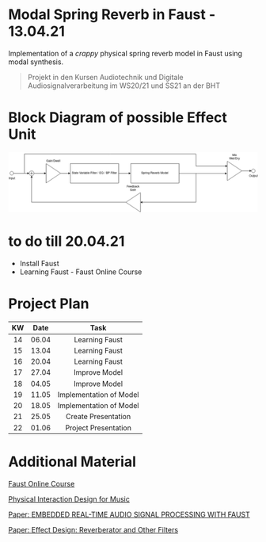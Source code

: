 # Modal Spring Reverb in Faust - 13.04.21

Implementation of a *crappy* physical spring reverb model in Faust using modal synthesis.

>Projekt in den Kursen Audiotechnik und Digitale Audiosignalverarbeitung im WS20/21 und SS21 an der BHT



# Block Diagram of possible Effect Unit 

![Blockdiagram](https://raw.githubusercontent.com/monodon-monoceros/modal_spring_reverb/main/SpringReverb_blockdiagram.png)



# to do till 20.04.21

* Install Faust
* Learning Faust - Faust Online Course


# Project Plan

| KW | Date   | Task                    |
|:-: | :-:	  | :-:	                    |
| 14 | 06.04  | Learning Faust  	    |
| 15 | 13.04  | Learning Faust 	        |
| 16 | 20.04  | Learning Faust 	        |
| 17 | 27.04  | Improve Model  	        |
| 18 | 04.05  | Improve Model  	        |
| 19 | 11.05  | Implementation of Model |
| 20 | 18.05  | Implementation of Model |   
| 21 | 25.05  | Create Presentation     |
| 22 | 01.06  | Project Presentation    |


# Additional Material

[Faust Online Course](https://ccrma.stanford.edu/~rmichon/faustWorkshops/course2015/)

[Physical Interaction Design for Music](https://ccrma.stanford.edu/courses/250a/)

[Paper: EMBEDDED REAL-TIME AUDIO SIGNAL PROCESSING WITH FAUST](https://ifc20.sciencesconf.org/321070/document)

[Paper: Effect Design: Reverberator and Other Filters](https://ccrma.stanford.edu/~dattorro/EffectDesignPart1.pdf)
